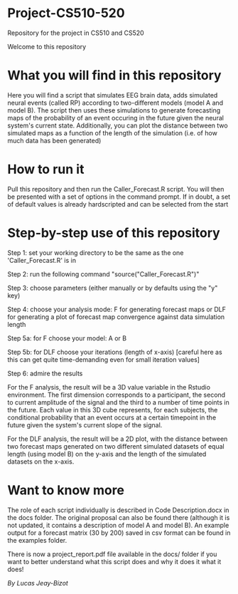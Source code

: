 # Project-CS510-520
Repository for the project in CS510 and CS520

Welcome to this repository

# What you will find in this repository

Here you will find a script that simulates EEG brain data, adds simulated neural events (called RP) according to two-different models (model A and model B). The script then uses these simulations to generate forecasting maps of the probability of an event occuring in the future given the neural system's current state.
Additionally, you can plot the distance between two simulated maps as a function of the length of the simulation (i.e. of how much data has been generated)

# How to run it

Pull this repository and then run the Caller_Forecast.R script. You will then be presented with a set of options in the command prompt. If in doubt, a set of default values is already hardscripted and can be selected from the start

# Step-by-step use of this repository

Step 1: set your working directory to be the same as the one 'Caller_Forecast.R' is in

Step 2: run the following command "source("Caller_Forecast.R")"

Step 3: choose parameters (either manually or by defaults using the "y" key)

Step 4: choose your analysis mode: F for generating forecast maps or DLF for generating a plot of forecast map convergence against data simulation length

Step 5a: for F choose your model: A or B

Step 5b: for DLF choose your iterations (length of x-axis) [careful here as this can get quite time-demanding even for small iteration values]

Step 6: admire the results

For the F analysis, the result will be a 3D value variable in the Rstudio environment. The first dimension corresponds to a participant, the second to current amplitude of the signal and the third to a number of time points in the future. Each value in this 3D cube represents, for each subjects, the conditional probability that an event occurs at a certain timepoint in the future given the system's current slope of the signal.

For the DLF analysis, the result will be a 2D plot, with the distance between two forecast maps generated on two different simulated datasets of equal length (using model B) on the y-axis and the length of the simulated datasets on the x-axis. 

# Want to know more

The role of each script individually is described in Code Description.docx in the docs folder. The original proposal can also be found there (although it is not updated, it contains a description of model A and model B). An example output for a forecast matrix (30 by 200) saved in csv format can be found in the examples folder.

There is now a project_report.pdf file available in the docs/ folder if you want to better understand what this script does and why it does it what it does! 

*By Lucas Jeay-Bizot*
